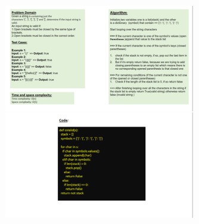 ![my_whitebord for the code challenge 01](challenge02-whitebord-1.png)
![my_whitebord for the code challenge 01](challenge02-whitebord-2.png)